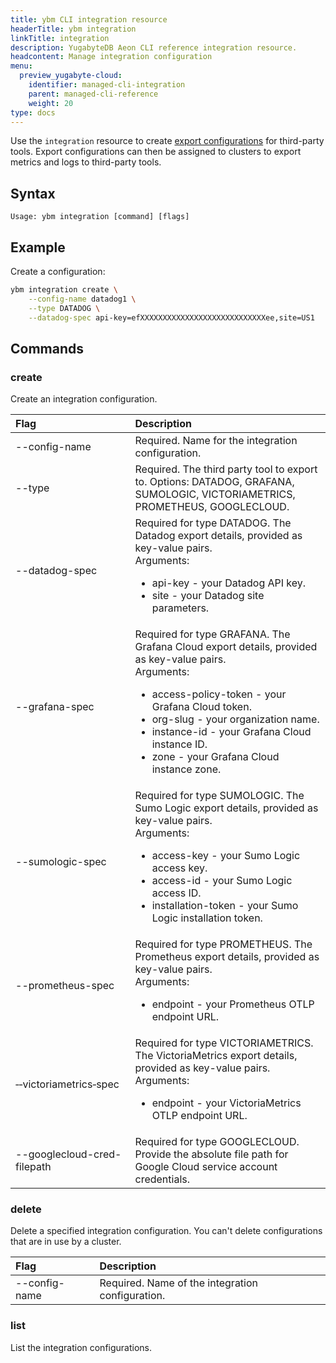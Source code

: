 ```yaml
---
title: ybm CLI integration resource
headerTitle: ybm integration
linkTitle: integration
description: YugabyteDB Aeon CLI reference integration resource.
headcontent: Manage integration configuration
menu:
  preview_yugabyte-cloud:
    identifier: managed-cli-integration
    parent: managed-cli-reference
    weight: 20
type: docs
---
```


Use the `integration` resource to create [export configurations](../../../../cloud-monitor/managed-integrations/) for third-party tools. Export configurations can then be assigned to clusters to export metrics and logs to third-party tools.

## Syntax

```text
Usage: ybm integration [command] [flags]
```

## Example

Create a configuration:

```sh
ybm integration create \
    --config-name datadog1 \
    --type DATADOG \
    --datadog-spec api-key=efXXXXXXXXXXXXXXXXXXXXXXXXXXXXee,site=US1
```

## Commands

### create

Create an integration configuration.

| Flag | Description |
| :--- | :--- |
| --config-name | Required. Name for the integration configuration. |
| --type | Required. The third party tool to export to. Options: DATADOG, GRAFANA, SUMOLOGIC, VICTORIAMETRICS, PROMETHEUS, GOOGLECLOUD. |
| --datadog-spec | Required for type DATADOG. The Datadog export details, provided as key-value pairs.<br>Arguments:<ul><li>api-key - your Datadog API key.</li><li>site - your Datadog site parameters.</li></ul> |
| --grafana-spec | Required for type GRAFANA. The Grafana Cloud export details, provided as key-value pairs.<br>Arguments:<ul><li>access-policy-token - your Grafana Cloud token.</li><li>org-slug - your organization name.</li><li>instance-id - your Grafana Cloud instance ID.</li><li>zone - your Grafana Cloud instance zone.</li></ul> |
| --sumologic-spec | Required for type SUMOLOGIC. The Sumo Logic export details, provided as key-value pairs.<br>Arguments:<ul><li>access-key - your Sumo Logic access key.</li><li>access-id - your Sumo Logic access ID.</li><li>installation-token - your Sumo Logic installation token.</li></ul> |
| --prometheus-spec | Required for type PROMETHEUS. The Prometheus export details, provided as key-value pairs.<br>Arguments:<br><ul><li>endpoint - your Prometheus OTLP endpoint URL.</li></ul>|
| &#8209;&#8209;victoriametrics&#8209;spec | Required for type VICTORIAMETRICS. The VictoriaMetrics export details, provided as key-value pairs.<br>Arguments:<br><ul><li>endpoint - your VictoriaMetrics OTLP endpoint URL.</li></ul>|
| --googlecloud-cred-filepath | Required for type GOOGLECLOUD. Provide the absolute file path for Google Cloud service account credentials. |

### delete

Delete a specified integration configuration. You can't delete configurations that are in use by a cluster.

| Flag | Description |
| :--- | :--- |
| --config-name | Required. Name of the integration configuration. |

### list

List the integration configurations.
